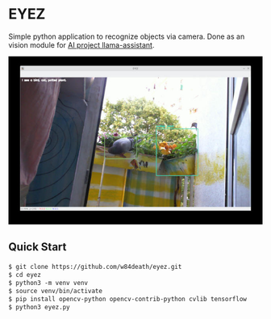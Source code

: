 # EYEZ
Simple python application to recognize objects via camera. Done as an vision module for [AI project llama-assistant](https://github.com/w84death/llama-assistant).

![Eyez demo](eyez.jpg)

## Quick Start
```
$ git clone https://github.com/w84death/eyez.git
$ cd eyez
$ python3 -m venv venv
$ source venv/bin/activate
$ pip install opencv-python opencv-contrib-python cvlib tensorflow
$ python3 eyez.py
```
